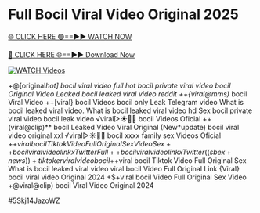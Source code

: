 # Full Bocil Viral Video Original 2025


[🌐 CLICK HERE 🟢==►► WATCH NOW](https://cutt.ly/te57wshS)

[🔴 CLICK HERE 🌐==►► Download Now](https://cutt.ly/te57wshS)

[![WATCH Videos](https://i.imgur.com/dJHk4Zq.gif)](https://cutt.ly/te57wshS)





























+@[original*hot] bocil viral video full
hot bocil private viral video bocil Original Video Leaked bocil leaked viral video reddit
++{viral@mms)* bocil Viral Video
++[viral} bocil Videos bocil only Leak Telegram
video What is bocil leaked viral video. What is bocil leaked viral video hd Sex bocil private viral video bocil leak video ️√viral▷☀️👄💥 bocil Videos Oficial ++(viral@clip)** bocil Leaked Video Viral Original
(New*update) bocil viral video original xxl
️√viral▷☀️👄💥 bocil xxxx family sex Videos Oficial
+$+viral bocil Tiktok Video Full Original Sex Video Sex++ bocil viral video link x Twitter
Full++ bocil viral video link x Twitter
((sbex+news))+ tiktoker viral video bocil +$+viral bocil Tiktok Video Full Original Sex What is bocil leaked viral video
viral bocil Video Full Original Link
{Viral} bocil viral video Original 2024 +$+viral bocil Video Full Original Sex Video
+@viral@clip) bocil Viral Video Original 2024


#5Skj14JazoWZ
